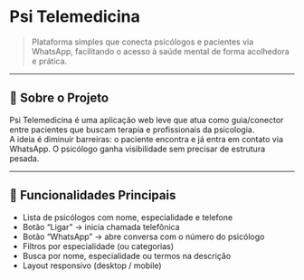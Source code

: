 # Psi Telemedicina

> Plataforma simples que conecta psicólogos e pacientes via WhatsApp, facilitando o acesso à saúde mental de forma acolhedora e prática.

---

## 🧠 Sobre o Projeto

Psi Telemedicina é uma aplicação web leve que atua como guia/conector entre pacientes que buscam terapia e profissionais da psicologia.  
A ideia é diminuir barreiras: o paciente encontra e já entra em contato via WhatsApp. O psicólogo ganha visibilidade sem precisar de estrutura pesada.

---

## 🚀 Funcionalidades Principais

- Lista de psicólogos com nome, especialidade e telefone  
- Botão “Ligar” → inicia chamada telefônica  
- Botão “WhatsApp” → abre conversa com o número do psicólogo  
- Filtros por especialidade (ou categorias)  
- Busca por nome, especialidade ou termos na descrição  
- Layout responsivo (desktop / mobile)
